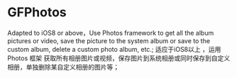 # GFPhotos
Adapted to iOS8 or above，Use Photos framework to get all the album pictures or video, save the picture to the system album or save to the custom album, delete a custom photo album, etc.; 适应于iOS8以上 ，运用Photos 框架 获取所有相册图片或视频，保存图片到系统相册或同时保存到自定义相册，单独删除某自定义相册的图片等；
